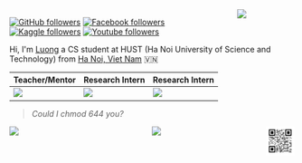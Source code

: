 <!---
<a href="http://greyhub.github.io/"><img src="..." width="900"></a>
-->

<img align='right' src='https://media3.giphy.com/media/du3J3cXyzhj75IOgvA/giphy.gif?cid=ecf05e479uyhcidh0ezeu83zrfdxko34orwgyie2yvt8ppxc&rid=giphy.gif' width='20%"'>

[![GitHub followers](https://img.shields.io/github/followers/greyhub?label=Follow&style=social)](https://github.com/greyhub) [![Facebook followers](https://img.shields.io/badge/Facebook-99-blue)](https://www.facebook.com/god.nvl) [![Kaggle followers](https://img.shields.io/badge/Kaggle-1%25-blue)](https://www.kaggle.com/greyng) [![Youtube followers](https://img.shields.io/youtube/views/vNIX31QtQOw?style=social)](https://www.youtube.com/channel/UCqGLrmJUDAbTUgst6ABtv-A?view_as=subscriber)

Hi, I'm [Luong](http://greyhub.github.io/) a CS student at HUST (Ha Noi University of Science and Technology) from 
[Ha Noi, Viet Nam](https://www.google.com/maps/place/Tr%C6%B0%E1%BB%9Dng+%C4%90%E1%BA%A1i+h%E1%BB%8Dc+B%C3%A1ch+khoa+H%C3%A0+N%E1%BB%99i/@21.005603,105.8412638,17z/data=!3m1!4b1!4m5!3m4!1s0x3135ac76ccab6dd7:0x55e92a5b07a97d03!8m2!3d21.005603!4d105.8434525) :vietnam:

|Teacher/Mentor|Research Intern|Research Intern|
|---------|---------|------|
|<a href="https://mindx.edu.vn/"><img src="https://mindx.edu.vn/images/logo.png" height="50px"></a>|<a href="https://genome.vinbdi.org/"><img src="https://blog.vinbigdata.org/wp-content/uploads/2020/05/Asset-1-Copy-1.png" height="50px"></a>|<a href="http://mso.soict.hust.edu.vn/"><img src="https://storage.googleapis.com/hust-files/images/mso_13.3k.png" height="50px"></a>|

> *Could I chmod 644 you?*

<img align='right' src='https://raw.githubusercontent.com/greyhub/greyhub/main/assets/my_QR.png' width='10%'>

<!-- [![My github stats](https://github-readme-stats.vercel.app/api?username=greyhub&show_icons=true&title_color=056c99&icon_color=056c99&text_color=3d3d3d&bg_color=ebebeb&count_private=false)](https://github.com/greyhub) -->

<img align='left' src='https://github-readme-stats.vercel.app/api?username=greyhub&show_icons=true&title_color=056c99&icon_color=056c99&text_color=3d3d3d&bg_color=ebebeb&count_private=false' width='50%'>

<img align='left' src='https://github-readme-stats.vercel.app/api/top-langs/?username=greyhub&langs_count=10&theme=tokyonight&layout=compact' width='32%'>

